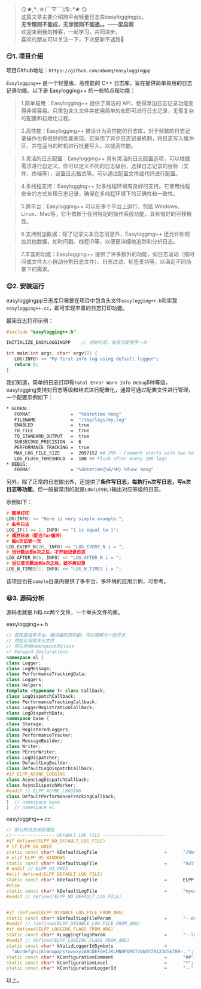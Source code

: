 > 😏*★,°*:.☆(￣▽￣)/$:*.°★* 😏  
>  这篇文章主要介绍跨平台轻量日志库easyloggingpp。  
>  **无专精则不能成，无涉猎则不能通。。——梁启超**  
>  欢迎来到我的博客，一起学习，共同进步。  
>  喜欢的朋友可以关注一下，下次更新不迷路🥞

### 😏1. 项目介绍

项目Github地址：`https://github.com/abumq/easyloggingpp`

`Easylogging++` 是一个轻量级、高性能的 C++ 日志库，旨在提供简单易用的日志记录功能。以下是 Easylogging++ 的一些特点和功能：

> 1.简单易用：Easylogging++ 提供了简洁的 API，使得添加日志记录功能变得非常容易。只需包含头文件并使用简单的宏即可进行日志记录，无需复杂的配置和初始化过程。

> 2.高性能：Easylogging++ 被设计为高性能的日志库，对于频繁的日志记录操作也有很好的性能表现。它采用了异步日志记录机制，将日志写入缓冲区，并在适当的时机进行批量写入，以提高性能。

> 3.灵活的日志配置：Easylogging++ 具有灵活的日志配置选项，可以根据需求进行自定义。你可以定义不同的日志级别，选择日志记录的目标（文件、终端等），设置日志格式等。可以通过配置文件或代码进行配置。

> 4.多线程支持：Easylogging++ 对多线程环境有良好的支持。它使用线程安全的方式处理日志记录，确保在多线程环境下的正确性和一致性。

> 5.跨平台：Easylogging++ 可以在多个平台上运行，包括 Windows、Linux、Mac等。它不依赖于任何特定的操作系统功能，具有很好的可移植性。

> 6.支持附加数据：除了记录文本日志消息外，Easylogging++ 还允许你附加其他数据，如时间戳、线程ID等，以便更详细地追踪和分析日志。

> 7.丰富的功能：Easylogging++ 提供了许多额外的功能，如日志滚动（按时间或文件大小自动分割日志文件）、日志过滤、标签支持等，以满足不同场景下的需求。

### 😊2. 安装运行

easyloggingpp日志库只需要在项目中包含头文件`easylogging++.h`和实现`easylogging++.cc`，即可实现丰富的日志打印功能。

最简日志打印示例：

```cpp
#include "easylogging++.h"

INITIALIZE_EASYLOGGINGPP    // 初始化宏，有且只能使用一次

int main(int argc, char* argv[]) {
   LOG(INFO) << "My first info log using default logger";
   return 0;
}

```

我们知道，简单的日志打印有`Fatal Error Warn Info Debug`5种等级，easylogging支持对日志等级和格式进行配置化，通常可通过配置文件进行管理，一个配置示例如下：

```bash
* GLOBAL:
   FORMAT               =  "%datetime %msg"
   FILENAME             =  "/tmp/logs/my.log"
   ENABLED              =  true
   TO_FILE              =  true
   TO_STANDARD_OUTPUT   =  true
   SUBSECOND_PRECISION  =  6
   PERFORMANCE_TRACKING =  true
   MAX_LOG_FILE_SIZE    =  2097152 ## 2MB - Comment starts with two hashes (##)
   LOG_FLUSH_THRESHOLD  =  100 ## Flush after every 100 logs
* DEBUG:
   FORMAT               = "%datetime{%d/%M} %func %msg"

```

另外，除了正常的日志输出外，还提供了**条件写日志，每执行n次写日志，写n次日志等功能**。但一般最常用的就是`LOG(LEVEL)`输出对应等级的日志。

示例如下：

```cpp
# 简单打印
LOG(INFO) << "Here is very simple example.";  
# 条件日志
LOG_IF(1 == 1, INFO) << "1 is equal to 1";  
# 偶然日志（配合for循环）
# 每n次记录一次
LOG_EVERY_N(20, INFO) << "LOG_EVERY_N i = ";
# 当计数达到n次之后，才开始记录日志 
LOG_AFTER_N(6, INFO) << "LOG_AFTER_N i = ";
# 当记录次数达到n次之后，就不再记录 
LOG_N_TIMES(1, INFO) << "LOG_N_TIMES i = ";

```

该项目也在`sample`目录内提供了多平台、多环境的应用示例，可参考。

### 😆3. 源码分析

源码也就是.h和.cc两个文件，一个单头文件的库。

easylogging++.h

```cpp
// 首先是很多平台、编译器的预判断，可以理解为一些开关
// 然后引用相关头文件
// 预先声明namespace和class
// Forward declarations
namespace el {
class Logger;
class LogMessage;
class PerformanceTrackingData;
class Loggers;
class Helpers;
template <typename T> class Callback;
class LogDispatchCallback;
class PerformanceTrackingCallback;
class LoggerRegistrationCallback;
class LogDispatchData;
namespace base {
class Storage;
class RegisteredLoggers;
class PerformanceTracker;
class MessageBuilder;
class Writer;
class PErrorWriter;
class LogDispatcher;
class DefaultLogBuilder;
class DefaultLogDispatchCallback;
#if ELPP_ASYNC_LOGGING
class AsyncLogDispatchCallback;
class AsyncDispatchWorker;
#endif // ELPP_ASYNC_LOGGING
class DefaultPerformanceTrackingCallback;
}  // namespace base
}  // namespace el

```

easylogging++.cc

```cpp
// 默认的日志保存路径
//---------------- DEFAULT LOG FILE -----------------------
#if defined(ELPP_NO_DEFAULT_LOG_FILE)
# if ELPP_OS_UNIX
static const char* kDefaultLogFile                         =      "/dev/null";
# elif ELPP_OS_WINDOWS
static const char* kDefaultLogFile                         =      "nul";
# endif // ELPP_OS_UNIX
#elif defined(ELPP_DEFAULT_LOG_FILE)
static const char* kDefaultLogFile                         =      ELPP_DEFAULT_LOG_FILE;
#else
static const char* kDefaultLogFile                         =      "myeasylog.log";
#endif // defined(ELPP_NO_DEFAULT_LOG_FILE)


#if !defined(ELPP_DISABLE_LOG_FILE_FROM_ARG)
static const char* kDefaultLogFileParam                    =      "--default-log-file";
#endif // !defined(ELPP_DISABLE_LOG_FILE_FROM_ARG)
#if defined(ELPP_LOGGING_FLAGS_FROM_ARG)
static const char* kLoggingFlagsParam                      =      "--logging-flags";
#endif // defined(ELPP_LOGGING_FLAGS_FROM_ARG)
static const char* kValidLoggerIdSymbols                   =
  "abcdefghijklmnopqrstuvwxyzABCDEFGHIJKLMNOPQRSTUVWXYZ0123456789-._";
static const char* kConfigurationComment                   =      "##";
static const char* kConfigurationLevel                     =      "*";
static const char* kConfigurationLoggerId                  =      "--";

```

以上。





